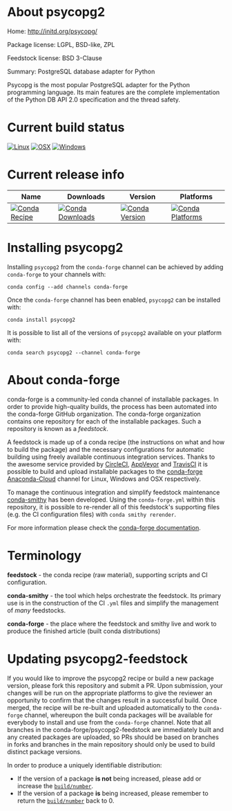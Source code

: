 About psycopg2
==============

Home: http://initd.org/psycopg/

Package license: LGPL, BSD-like, ZPL

Feedstock license: BSD 3-Clause

Summary: PostgreSQL database adapter for Python

Psycopg is the most popular PostgreSQL adapter for the Python programming
language. Its main features are the complete implementation of the Python DB
API 2.0 specification and the thread safety.


Current build status
====================

[![Linux](https://img.shields.io/circleci/project/github/conda-forge/psycopg2-feedstock/master.svg?label=Linux)](https://circleci.com/gh/conda-forge/psycopg2-feedstock)
[![OSX](https://img.shields.io/travis/conda-forge/psycopg2-feedstock/master.svg?label=macOS)](https://travis-ci.org/conda-forge/psycopg2-feedstock)
[![Windows](https://img.shields.io/appveyor/ci/conda-forge/psycopg2-feedstock/master.svg?label=Windows)](https://ci.appveyor.com/project/conda-forge/psycopg2-feedstock/branch/master)

Current release info
====================

| Name | Downloads | Version | Platforms |
| --- | --- | --- | --- |
| [![Conda Recipe](https://img.shields.io/badge/recipe-psycopg2-green.svg)](https://anaconda.org/conda-forge/psycopg2) | [![Conda Downloads](https://img.shields.io/conda/dn/conda-forge/psycopg2.svg)](https://anaconda.org/conda-forge/psycopg2) | [![Conda Version](https://img.shields.io/conda/vn/conda-forge/psycopg2.svg)](https://anaconda.org/conda-forge/psycopg2) | [![Conda Platforms](https://img.shields.io/conda/pn/conda-forge/psycopg2.svg)](https://anaconda.org/conda-forge/psycopg2) |

Installing psycopg2
===================

Installing `psycopg2` from the `conda-forge` channel can be achieved by adding `conda-forge` to your channels with:

```
conda config --add channels conda-forge
```

Once the `conda-forge` channel has been enabled, `psycopg2` can be installed with:

```
conda install psycopg2
```

It is possible to list all of the versions of `psycopg2` available on your platform with:

```
conda search psycopg2 --channel conda-forge
```


About conda-forge
=================

conda-forge is a community-led conda channel of installable packages.
In order to provide high-quality builds, the process has been automated into the
conda-forge GitHub organization. The conda-forge organization contains one repository
for each of the installable packages. Such a repository is known as a *feedstock*.

A feedstock is made up of a conda recipe (the instructions on what and how to build
the package) and the necessary configurations for automatic building using freely
available continuous integration services. Thanks to the awesome service provided by
[CircleCI](https://circleci.com/), [AppVeyor](http://www.appveyor.com/)
and [TravisCI](https://travis-ci.org/) it is possible to build and upload installable
packages to the [conda-forge](https://anaconda.org/conda-forge)
[Anaconda-Cloud](http://docs.anaconda.org/) channel for Linux, Windows and OSX respectively.

To manage the continuous integration and simplify feedstock maintenance
[conda-smithy](http://github.com/conda-forge/conda-smithy) has been developed.
Using the ``conda-forge.yml`` within this repository, it is possible to re-render all of
this feedstock's supporting files (e.g. the CI configuration files) with ``conda smithy rerender``.

For more information please check the [conda-forge documentation](https://conda-forge.org/docs/).

Terminology
===========

**feedstock** - the conda recipe (raw material), supporting scripts and CI configuration.

**conda-smithy** - the tool which helps orchestrate the feedstock.
                   Its primary use is in the construction of the CI ``.yml`` files
                   and simplify the management of *many* feedstocks.

**conda-forge** - the place where the feedstock and smithy live and work to
                  produce the finished article (built conda distributions)


Updating psycopg2-feedstock
===========================

If you would like to improve the psycopg2 recipe or build a new
package version, please fork this repository and submit a PR. Upon submission,
your changes will be run on the appropriate platforms to give the reviewer an
opportunity to confirm that the changes result in a successful build. Once
merged, the recipe will be re-built and uploaded automatically to the
`conda-forge` channel, whereupon the built conda packages will be available for
everybody to install and use from the `conda-forge` channel.
Note that all branches in the conda-forge/psycopg2-feedstock are
immediately built and any created packages are uploaded, so PRs should be based
on branches in forks and branches in the main repository should only be used to
build distinct package versions.

In order to produce a uniquely identifiable distribution:
 * If the version of a package **is not** being increased, please add or increase
   the [``build/number``](http://conda.pydata.org/docs/building/meta-yaml.html#build-number-and-string).
 * If the version of a package **is** being increased, please remember to return
   the [``build/number``](http://conda.pydata.org/docs/building/meta-yaml.html#build-number-and-string)
   back to 0.
